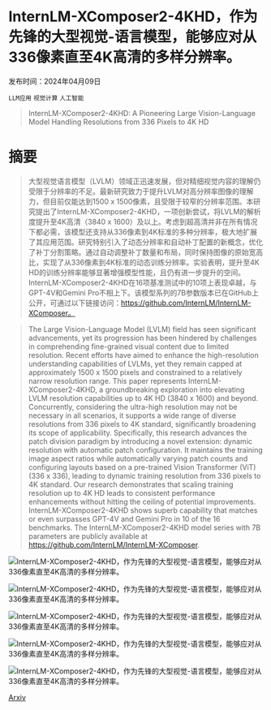 # InternLM-XComposer2-4KHD，作为先锋的大型视觉-语言模型，能够应对从336像素直至4K高清的多样分辨率。

发布时间：2024年04月09日

`LLM应用` `视觉计算` `人工智能`

> InternLM-XComposer2-4KHD: A Pioneering Large Vision-Language Model Handling Resolutions from 336 Pixels to 4K HD

# 摘要

> 大型视觉语言模型（LVLM）领域正迅速发展，但对精细视觉内容的理解仍受限于分辨率的不足。最新研究致力于提升LVLM对高分辨率图像的理解力，但目前仅能达到1500 x 1500像素，且受限于较窄的分辨率范围。本研究提出了InternLM-XComposer2-4KHD，一项创新尝试，将LVLM的解析度提升至4K高清（3840 x 1600）及以上。考虑到超高清并非在所有情况下都必需，该模型还支持从336像素到4K标准的多种分辨率，极大地扩展了其应用范围。研究特别引入了动态分辨率和自动补丁配置的新概念，优化了补丁分割策略。通过自动调整补丁数量和布局，同时保持图像的原始宽高比，实现了从336像素到4K标准的动态训练分辨率。实验表明，提升至4K HD的训练分辨率能够显著增强模型性能，且仍有进一步提升的空间。InternLM-XComposer2-4KHD在16项基准测试中的10项上表现卓越，与GPT-4V和Gemini Pro不相上下。该模型系列的7B参数版本已在GitHub上公开，可通过以下链接访问：https://github.com/InternLM/InternLM-XComposer。

> The Large Vision-Language Model (LVLM) field has seen significant advancements, yet its progression has been hindered by challenges in comprehending fine-grained visual content due to limited resolution. Recent efforts have aimed to enhance the high-resolution understanding capabilities of LVLMs, yet they remain capped at approximately 1500 x 1500 pixels and constrained to a relatively narrow resolution range. This paper represents InternLM-XComposer2-4KHD, a groundbreaking exploration into elevating LVLM resolution capabilities up to 4K HD (3840 x 1600) and beyond. Concurrently, considering the ultra-high resolution may not be necessary in all scenarios, it supports a wide range of diverse resolutions from 336 pixels to 4K standard, significantly broadening its scope of applicability. Specifically, this research advances the patch division paradigm by introducing a novel extension: dynamic resolution with automatic patch configuration. It maintains the training image aspect ratios while automatically varying patch counts and configuring layouts based on a pre-trained Vision Transformer (ViT) (336 x 336), leading to dynamic training resolution from 336 pixels to 4K standard. Our research demonstrates that scaling training resolution up to 4K HD leads to consistent performance enhancements without hitting the ceiling of potential improvements. InternLM-XComposer2-4KHD shows superb capability that matches or even surpasses GPT-4V and Gemini Pro in 10 of the 16 benchmarks. The InternLM-XComposer2-4KHD model series with 7B parameters are publicly available at https://github.com/InternLM/InternLM-XComposer.

![InternLM-XComposer2-4KHD，作为先锋的大型视觉-语言模型，能够应对从336像素直至4K高清的多样分辨率。](../../../paper_images/2404.06512/x1.png)

![InternLM-XComposer2-4KHD，作为先锋的大型视觉-语言模型，能够应对从336像素直至4K高清的多样分辨率。](../../../paper_images/2404.06512/x2.png)

![InternLM-XComposer2-4KHD，作为先锋的大型视觉-语言模型，能够应对从336像素直至4K高清的多样分辨率。](../../../paper_images/2404.06512/x3.png)

![InternLM-XComposer2-4KHD，作为先锋的大型视觉-语言模型，能够应对从336像素直至4K高清的多样分辨率。](../../../paper_images/2404.06512/x4.png)

![InternLM-XComposer2-4KHD，作为先锋的大型视觉-语言模型，能够应对从336像素直至4K高清的多样分辨率。](../../../paper_images/2404.06512/x5.png)

[Arxiv](https://arxiv.org/abs/2404.06512)